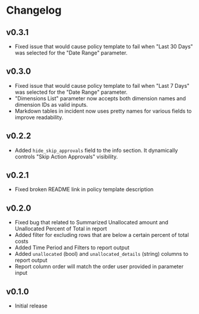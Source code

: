 # Changelog

## v0.3.1

- Fixed issue that would cause policy template to fail when "Last 30 Days" was selected for the "Date Range" parameter.

## v0.3.0

- Fixed issue that would cause policy template to fail when "Last 7 Days" was selected for the "Date Range" parameter.
- "Dimensions List" parameter now accepts both dimension names and dimension IDs as valid inputs.
- Markdown tables in incident now uses pretty names for various fields to improve readability.

## v0.2.2

- Added `hide_skip_approvals` field to the info section. It dynamically controls "Skip Action Approvals" visibility.

## v0.2.1

- Fixed broken README link in policy template description

## v0.2.0

- Fixed bug that related to Summarized Unallocated amount and Unallocated Percent of Total in report
- Added filter for excluding rows that are below a certain percent of total costs
- Added Time Period and Filters to report output
- Added `unallocated` (bool) and `unallocated_details` (string) columns to report output
- Report column order will match the order user provided in parameter input

## v0.1.0

- Initial release
